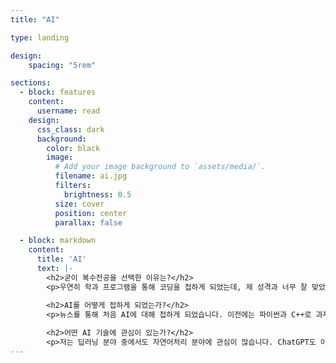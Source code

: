 ```yaml
---
title: "AI"

type: landing

design:
    spacing: "5rem"

sections:
  - block: features
    content:
      username: read
    design:
      css_class: dark
      background: 
        color: black
        image:
          # Add your image background to `assets/media/`.
          filename: ai.jpg
          filters:
            brightness: 0.5
          size: cover
          position: center
          parallax: false

  - block: markdown
    content:
      title: 'AI'
      text: |-
        <h2>굳이 복수전공을 선택한 이유는?</h2>
        <p>우연히 학과 프로그램을 통해 코딩을 접하게 되었는데, 제 성격과 너무 잘 맞았고, 무언가를 만들어 나간다는 점이 좋았습니다. 그래서 컴퓨터공학을 복수전공으로 선택하게 되었습니다.</p>

        <h2>AI를 어떻게 접하게 되었는가?</h2> 
        <p>뉴스를 통해 처음 AI에 대해 접하게 되었습니다. 이전에는 파이썬과 C++로 과제만 수행했었는데, AI에 관심이 생기면서 머신러닝과 딥러닝을 공부하게 되었습니다.</p> 
        
        <h2>어떤 AI 기술에 관심이 있는가?</h2> 
        <p>저는 딥러닝 분야 중에서도 자연어처리 분야에 관심이 많습니다. ChatGPT도 이러한 자연어처리 기술이 접목된 사례인데, 스스로 학습하고 미래를 예측하는 점이 매우 인상적이었습니다.</p> 
---
```




